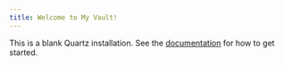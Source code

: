 ```yaml
---
title: Welcome to My Vault!
---
```


This is a blank Quartz installation.
See the [documentation](https://quartz.jzhao.xyz) for how to get started.

